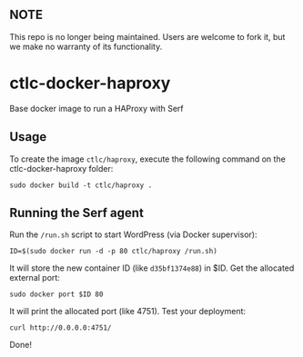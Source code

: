 ## NOTE

This repo is no longer being maintained. Users are welcome to fork it, but we make no warranty of its functionality.

ctlc-docker-haproxy
==================

Base docker image to run a HAProxy with Serf


Usage
-----

To create the image `ctlc/haproxy`, execute the following command on the ctlc-docker-haproxy folder:

	sudo docker build -t ctlc/haproxy .

Running the Serf agent
------------------------

Run the `/run.sh` script to start WordPress (via Docker supervisor):

	ID=$(sudo docker run -d -p 80 ctlc/haproxy /run.sh)

It will store the new container ID (like `d35bf1374e88`) in $ID. Get the allocated external port:

	sudo docker port $ID 80

It will print the allocated port (like 4751). Test your deployment:

	curl http://0.0.0.0:4751/

Done!
